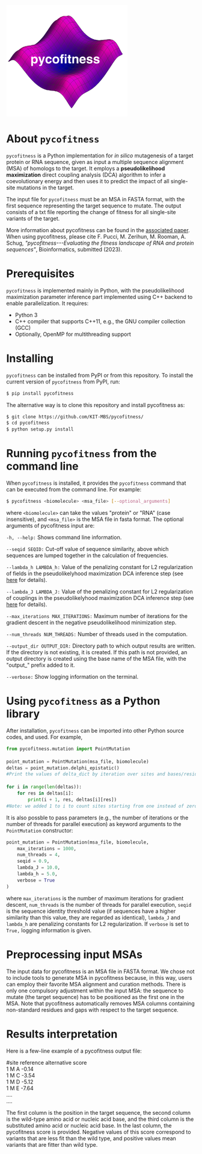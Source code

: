 <img width="322" alt="222" src="Logo.png">



# About `pycofitness`
`pycofitness` is a Python implementation for *in silico* mutagenesis of a target protein or RNA sequence, given as input a multiple sequence alignment (MSA) of    homologs to the target. It employs a **__pseudolikelihood maximization__**  direct coupling analysis (DCA) algorithm to infer a coevolutionary energy and then uses it to predict the impact of all single-site mutations in the target. 

The input file for `pycofitness` must be an MSA  in FASTA format, with the first sequence representing the target sequence to mutate. The output consists of a txt file reporting the change of fitness for all single-site variants of the target. 

More information about pycofitness can be found in the [associated paper](www.google.it). When using pycofitness, please cite F. Pucci, M. Zerihun, M. Rooman, A. Schug, *"pycofitness---Evaluating the fitness landscape of RNA and protein sequences"*, Bioinformatics, submitted (2023). 

# Prerequisites
`pycofitness` is implemented mainly in Python, with the pseudolikelihood maximization parameter inference part implemented using C++ backend to enable parallelization. It requires: 
* Python 3
* C++ compiler that supports C++11, e.g., the GNU compiler collection (GCC)
* Optionally, OpenMP for multithreading support

# Installing

`pycofitness` can be installed from PyPI or from this repository. To install the current version of `pycofitness` from PyPI, run: 

```bash
$ pip install pycofitness
```
The alternative way is to clone this repository and install pycofitness as:

```bash
$ git clone https://github.com/KIT-MBS/pycofitness/
$ cd pycofitness
$ python setup.py install
```


# Running `pycofitness` from the command line
When `pycofitness` is installed, it provides the `pycofitness` command  that can be executed from the command line.
For example:
```bash
$ pycofitness <biomolecule> <msa_file> [--optional_arguments]
``` 
where `<biomolecule>` can take the values "protein" or "RNA" (case insensitive), and `<msa_file>` is the MSA file in  fasta format. 
The optional arguments of pycofitness input are:

`-h, --help:` Shows  command line information.

`--seqid SEQID:` Cut-off value of sequence similarity, above which sequences are lumped together in the calculation of frequencies.

`--lambda_h LAMBDA_h:` Value of the penalizing constant for L2 regularization of fields in the pseudolikelyhood maximization DCA inference step (see [here](https://oup.silverchair-cdn.com/oup/backfile/Content_public/Journal/bioinformatics/36/7/10.1093_bioinformatics_btz892/2/bioinformatics_36_7_2264_s2.pdf?Expires=1702572670&Signature=02fkMyK1WmMFw69v-CfRjpNnzeLsLetV7xNIyi6RGIbgMYTyWjckjd4jxtF6XseVwe5E8JL2v4mWdUXm26C5pMtl5zlaN8zrWDanolXkgLI6dMK~9DvP-mZtEbQus49g34~wi7w~nXbBBtdzzlyFYLTlM1HIMn8i2TRzVAEKECdq~4UAccxZ1MIo1-A-fhsBqb8ZS0n7wqeimPFimgq~Tvi3nmiI1h0ud7eNh7JSaDQ-WPdIKRACOPEd1m1w5EP79NqgUuSlQvuKxnHvORaWwdTcZW0EtLpYk5-TtJWxU5szujvlrFCnSeFDeDWpX5darWr~O8Q35NfZaUsi0N8yCw__&Key-Pair-Id=APKAIE5G5CRDK6RD3PGA) for  details).

`--lambda_J LAMBDA_J:` Value of the penalizing constant for L2 regularization of couplings in the pseudolikelyhood maximization DCA inference step (see [here](https://oup.silverchair-cdn.com/oup/backfile/Content_public/Journal/bioinformatics/36/7/10.1093_bioinformatics_btz892/2/bioinformatics_36_7_2264_s2.pdf?Expires=1702572670&Signature=02fkMyK1WmMFw69v-CfRjpNnzeLsLetV7xNIyi6RGIbgMYTyWjckjd4jxtF6XseVwe5E8JL2v4mWdUXm26C5pMtl5zlaN8zrWDanolXkgLI6dMK~9DvP-mZtEbQus49g34~wi7w~nXbBBtdzzlyFYLTlM1HIMn8i2TRzVAEKECdq~4UAccxZ1MIo1-A-fhsBqb8ZS0n7wqeimPFimgq~Tvi3nmiI1h0ud7eNh7JSaDQ-WPdIKRACOPEd1m1w5EP79NqgUuSlQvuKxnHvORaWwdTcZW0EtLpYk5-TtJWxU5szujvlrFCnSeFDeDWpX5darWr~O8Q35NfZaUsi0N8yCw__&Key-Pair-Id=APKAIE5G5CRDK6RD3PGA) for  details).

`--max_iterations MAX_ITERATIONS:` Maximum number of iterations for the gradient descent in the negative pseudolikelihood minimization step.

 `--num_threads NUM_THREADS:` Number of threads used in the computation.

 `--output_dir OUTPUT_DIR:` Directory path to which output results are written. If the directory is not existing, it is created. If this path is not provided, an output directory is created using the base name of the MSA file, with the "output_" prefix added to it.

 `--verbose:` Show logging information on the terminal.
 

# Using `pycofitness` as a Python library
After installation, `pycofitness` can be imported into other Python source codes, and used. For example,  

```python 
from pycofitness.mutation import PointMutation

point_mutation = PointMutation(msa_file, biomolecule)
deltas = point_mutation.delphi_epistatic()
#Print the values of delta_dict by iteration over sites and bases/residues

for i in range(len(deltas)):
    for res in deltas[i]:
        print(i + 1, res, deltas[i][res])
#Note: we added 1 to i to count sites starting from one instead of zero.
```
It is also possble to pass parameters (e.g., the number of iterations or the number of threads for parallel execution)  as 
keyword arguments to the `PointMutation` constructor:
```python 
point_mutation = PointMutation(msa_file, biomolecule,
    max_iterations = 1000,
    num_threads = 4,
    seqid = 0.9,
    lambda_J = 10.0,
    lambda_h = 5.0,
    verbose = True
)
```
where `max_iterations` is the number of maximum iterations for gradient descent, `num_threads` is the number of 
threads for parallel execution, `seqid` is the sequence identity threshold value (if sequences have a higher similarity  than this value, they are regarded as identical), `lambda_J` and `lambda_h` are penalizing constants for L2 regularization. If `verbose` is set to `True,` logging information is given.

# Preprocessing input MSAs

The input data for pycofitness is an MSA file in FASTA format. We chose not to include tools to generate MSA in pycofitness because, in this way, users can employ
their favorite MSA alignment and curation methods. There is only one compulsory adjustment within the input MSA: the sequence
to mutate (the target sequence) has to be positioned as the first one in the MSA. Note that pycofitness automatically removes MSA columns containing non-standard residues and gaps with respect to the target sequence.

# Results interpretation

Here is a few-line example of a pycofitness output file:

#site	reference	alternative	score<br> 1	M	A	-0.14<br>1	M	C	-3.54<br>1	M	D	-5.12<br>1	M	E	-7.64<br>....<br>....<br>

The first column is the position in the target sequence, the second column is the wild-type amino acid or nucleic acid base, and the third column is the substituted amino acid or nucleic acid base. In the last column, the pycofitness score is provided. Negative values of this score correspond to variants that are less fit than the wild type, and  positive values mean variants that  are  fitter than wild type.


